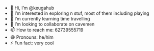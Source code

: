 - 👋 Hi, I’m @keugahub
- 👀 I’m interested in exploring n stuf, most of them including playing
- 🌱 I’m currently learning time travelling
- 💞️ I’m looking to collaborate on cavemen
- 📫 How to reach me: 62739555719
- 😄 Pronouns: he/him
- ⚡ Fun fact: very cool

<!---
keugahub/keugahub is a ✨ special ✨ repository because its `README.md` (this file) appears on your GitHub profile.
You can click the Preview link to take a look at your changes.
--->
